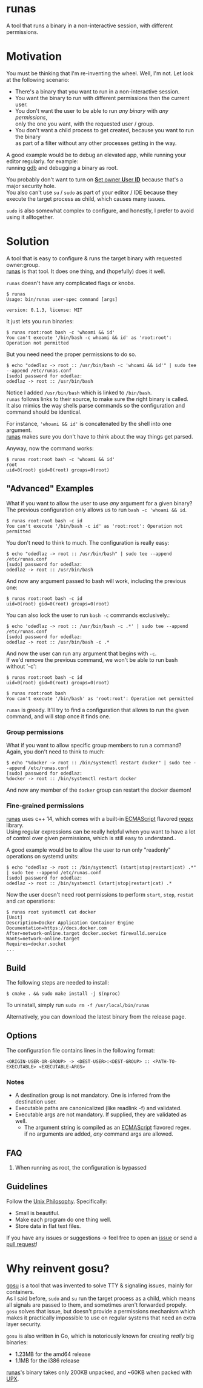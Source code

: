 # runas

A tool that runs a binary in a non-interactive session, with different permissions.

# Motivation

You must be thinking that I'm re-inventing the wheel. Well, I'm not. Let look at the following scenario:  
- There's a binary that you want to run in a non-interactive session.
- You want the binary to run with different permissions then the current user.
- You don't want the user to be able to run *any binary* with *any permissions*,  
  only the one you want, with the requested user / group.
- You don't want a child process to get created, because you want to run the binary  
  as part of a filter without any other processes getting in the way.

A good example would be to debug an elevated app, while running your editor regularly. for example:  
running [gdb](https://www.gnu.org/software/gdb/) and debugging a binary as root.

You probably don't want to turn on [**S**et owner **U**ser **ID**](https://www.linux.com/blog/what-suid-and-how-set-suid-linuxunix) because that's a major security hole.  
You also can't use `su` / `sudo` as part of your editor / IDE because they execute the target process as child, which causes many issues.

`sudo` is also somewhat complex to configure, and honestly, I prefer to avoid using it alltogether.

# Solution

A tool that is easy to configure & runs the target binary with requested owner:group.  
[runas](https://github.com/odedlaz/runas) is that tool. It does one thing, and (hopefully) does it well.  

`runas` doesn't have any complicated flags or knobs.  
```console
$ runas
Usage: bin/runas user-spec command [args]

version: 0.1.3, license: MIT
```

It just lets you run binaries:  
```console
$ runas root:root bash -c 'whoami && id'
You can't execute '/bin/bash -c whoami && id' as 'root:root': Operation not permitted
```

But you need need the proper permissions to do so.  
```console
$ echo "odedlaz -> root :: /usr/bin/bash -c 'whoami && id'" | sudo tee --append /etc/runas.conf
[sudo] password for odedlaz:
odedlaz -> root :: /usr/bin/bash
```

Notice I added `/usr/bin/bash` which is linked to `/bin/bash`.  
`runas` follows links to their source, to make sure the right binary is called.  
It also mimics the way shells parse commands so the configuration and command should be identical.

For instance, `'whoami && id'` is concatenated by the shell into one argument.  
[runas](https://github.com/odedlaz/runas) makes sure you don't have to think about the way things get parsed.

Anyway, now the command works:
```console
$ runas root:root bash -c 'whoami && id'
root
uid=0(root) gid=0(root) groups=0(root)
```

## "Advanced" Examples

What if you want to allow the user to use *any* argument for a given binary?  
The previous configuration only allows us to run `bash -c 'whoami && id`.
```console
$ runas root:root bash -c id
You can't execute '/bin/bash -c id' as 'root:root': Operation not permitted
```

You don't need to think to much. The configuration is really easy:  
```console
$ echo "odedlaz -> root :: /usr/bin/bash" | sudo tee --append /etc/runas.conf
[sudo] password for odedlaz:
odedlaz -> root :: /usr/bin/bash
```

And now any argument passed to bash will work, including the previous one:
```
$ runas root:root bash -c id
uid=0(root) gid=0(root) groups=0(root)
```

You can also lock the user to run `bash -c` commands exclusively.:  
```console
$ echo 'odedlaz -> root :: /usr/bin/bash -c .*' | sudo tee --append /etc/runas.conf
[sudo] password for odedlaz:
odedlaz -> root :: /usr/bin/bash -c .*
```

And now the user can run any argument that begins with `-c`.  
If we'd remove the previous command, we won't be able to run bash without '-c':
```console
$ runas root:root bash -c id
uid=0(root) gid=0(root) groups=0(root)

$ runas root:root bash
You can't execute '/bin/bash' as 'root:root': Operation not permitted
```

`runas` is greedy. It'll try to find a configuration that allows to run the given command, and will stop once it finds one.

### Group permissions

What if you want to allow specific group members to run a command? Again, you don't need to think to much:  
```console
$ echo "%docker -> root :: /bin/systemctl restart docker" | sudo tee --append /etc/runas.conf
[sudo] password for odedlaz:
%docker -> root :: /bin/systemctl restart docker
```

And now any member of the `docker` group can restart the docker daemon!

### Fine-grained permissions

[runas](https://github.com/odedlaz/runas) uses c++ 14, which comes with a built-in [ECMAScript](https://en.wikipedia.org/wiki/ECMAScript) flavored [regex](/2017/03/07/master-regular-expressions/) library.  
Using regular expressions can be really helpful when you want to have a lot of control over given permissions, which is still easy to understand..  

A good example would be to allow the user to run only "readonly" operations on systemd units:  
```console
$ echo "odedlaz -> root :: /bin/systemctl (start|stop|restart|cat) .*" | sudo tee --append /etc/runas.conf
[sudo] password for odedlaz:
odedlaz -> root :: /bin/systemctl (start|stop|restart|cat) .*
```

Now the user doesn't need root permissions to perform `start`, `stop`, `restat` and `cat` operations:  
```console
$ runas root systemctl cat docker
[Unit]
Description=Docker Application Container Engine
Documentation=https://docs.docker.com
After=network-online.target docker.socket firewalld.service
Wants=network-online.target
Requires=docker.socket
...
```
## Build

The following steps are needed to install:

```console
$ cmake . && sudo make install -j $(nproc)
```

To uninstall, simply run `sudo rm -f /usr/local/bin/runas`

Alternatively, you can download the latest binary from the release page. 

## Options

The configuration file contains lines in the following format: 
```
<ORIGIN-USER-OR-GROUP> -> <DEST-USER>:<DEST-GROUP> :: <PATH-TO-EXECUTABLE> <EXECUTABLE-ARGS>
```
### Notes
- A destination group is not mandatory. One is inferred from the destination user.
- Executable paths are canonicalized (like readlink -f) and validated.
- Executable args are not mandatory. If supplied, they are validated as well.
  - The argument string is compiled as an [ECMAScript](https://en.wikipedia.org/wiki/ECMAScript) flavored regex.  
    if no arguments are added, *any* command args are allowed.

## FAQ

1. When running as root, the configuration is bypassed

## Guidelines

Follow the [Unix Philosophy](https://en.wikipedia.org/wiki/Unix_philosophy). Specifically:
- Small is beautiful.
- Make each program do one thing well.
- Store data in flat text files.

If you have any issues or suggestions -> feel free to open an [issue](https://github.com/odedlaz/runas/issues) or send a [pull request](https://github.com/odedlaz/runas/pulls)!
# Why reinvent gosu?

[gosu](https://github.com/tianon/gosu) is a tool that was invented to solve TTY & signaling issues, mainly for containers.  
As I said before, `sudo` and `su` run the target process as a child, which means all signals are passed to them, and sometimes aren't forwarded propely.   
`gosu` solves that issue, but doesn't provide a permissions mechanism which makes it practically impossible to use on regular systems that need an extra layer security.

`gosu` is also written in Go, which is notoriously known for creating *really* big binaries:  
- 1.23MB for the amd64 release
- 1.1MB for the i386 release


[runas](https://github.com/odedlaz/runas)'s binary takes only 200KB unpacked, and ~60KB when packed with [UPX](https://upx.github.io).
